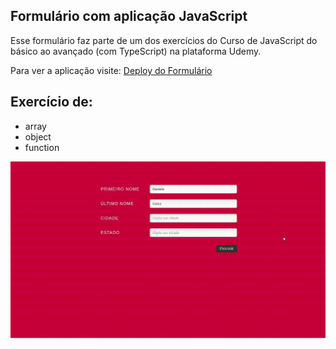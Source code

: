 ## Formulário com aplicação JavaScript

Esse formulário faz parte de um dos exercícios do Curso de JavaScript do básico ao avançado (com TypeScript) na plataforma Udemy. 


Para ver a aplicação visite: [Deploy do Formulário](https://formulario-javascript.vercel.app/)


## Exercício de:

- array
- object
- function

![](deploy.gif)



